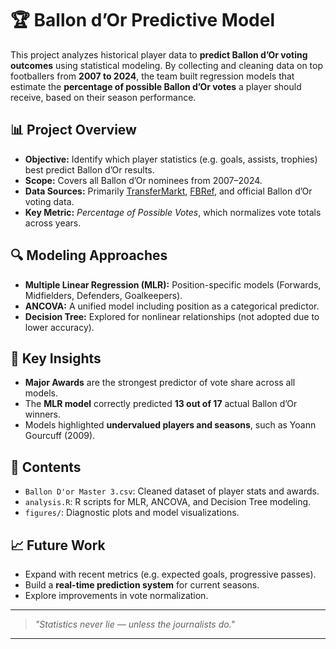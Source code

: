 # 🏆 Ballon d’Or Predictive Model

This project analyzes historical player data to **predict Ballon d’Or voting outcomes** using statistical modeling. By collecting and cleaning data on top footballers from **2007 to 2024**, the team built regression models that estimate the **percentage of possible Ballon d’Or votes** a player should receive, based on their season performance.

## 📊 Project Overview

* **Objective:** Identify which player statistics (e.g. goals, assists, trophies) best predict Ballon d’Or results.
* **Scope:** Covers all Ballon d’Or nominees from 2007–2024.
* **Data Sources:** Primarily [TransferMarkt](https://www.transfermarkt.com), [FBRef](https://fbref.com), and official Ballon d’Or voting data.
* **Key Metric:** *Percentage of Possible Votes*, which normalizes vote totals across years.

## 🔍 Modeling Approaches

* **Multiple Linear Regression (MLR):** Position-specific models (Forwards, Midfielders, Defenders, Goalkeepers).
* **ANCOVA:** A unified model including position as a categorical predictor.
* **Decision Tree:** Explored for nonlinear relationships (not adopted due to lower accuracy).

## 📌 Key Insights

* **Major Awards** are the strongest predictor of vote share across all models.
* The **MLR model** correctly predicted **13 out of 17** actual Ballon d’Or winners.
* Models highlighted **undervalued players and seasons**, such as Yoann Gourcuff (2009).

## 📁 Contents

* `Ballon D'or Master 3.csv`: Cleaned dataset of player stats and awards.
* `analysis.R`: R scripts for MLR, ANCOVA, and Decision Tree modeling.
* `figures/`: Diagnostic plots and model visualizations.

## 📈 Future Work

* Expand with recent metrics (e.g. expected goals, progressive passes).
* Build a **real-time prediction system** for current seasons.
* Explore improvements in vote normalization.

---

> *"Statistics never lie — unless the journalists do."*

---

